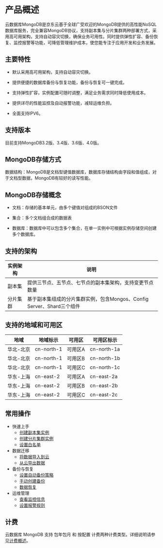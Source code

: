 # 产品概述

云数据库MongoDB是京东云基于全球广受欢迎的MongoDB提供的高性能NoSQL数据库服务，完全兼容MongoDB协议，支持副本集与分片集群两种部署方式，采用高可用架构，支持自动容灾切换，确保业务可用性。同时提供弹性扩容、备份恢复、监控报警等功能，可降低管理维护成本，使您能专注于应用开发和业务发展。



## 主要特性

- 默认采用高可用架构，支持自动容灾切换。

- 提供便捷的数据库备份与恢复功能，备份与恢复可一键完成。

- 支持弹性扩容，实例配置可随时调整，满足业务需求同时降低使用成本。

- 提供详尽的性能监控及自动报警功能，减轻运维负担。

- 全面支持IPV6。



## 支持版本

目前支持MongoDB3.2版、3.4版、3.6版、4.0版。



## MongoDB存储方式

数据结构：MongoDB是文档型键值数据库，数据库存储结构由字段和值组成，对于文档型数据，MongoDB有较好的读写性能。



## MongoDB存储概念

- 文档：存储的基本单元，由多个键值对组成的BSON文件

- 集合：多个文档组合成的数据表

- 数据库：数据库中可以包含多个集合，在单一实例中可根据实例存储空间创建多个数据库。




## 支持的架构

| 实例架构 | 说明                                                         |
| -------- | ------------------------------------------------------------ |
| 副本集   | 提供三节点、五节点、七节点的副本集架构，支持变更节点数量     |
| 分片集群 | 基于副本集组成的分片集群实例，包含Mongos、Config Server、Shard三个组件 |



## 支持的地域和可用区

| 地域      | 地域标示   | 可用区  | 可用区标示  |
| --------- | ---------- | ------- | ----------- |
| 华北-北京 | cn-north-1 | 可用区A | cn-north-1a |
| 华北-北京 | cn-north-1 | 可用区B | cn-north-1b |
| 华北-北京 | cn-north-1 | 可用区C | cn-north-1c |
| 华东-上海 | cn-east-2  | 可用区A | cn-east-2a  |
| 华东-上海 | cn-east-2  | 可用区B | cn-east-2b  |
| 华东-上海 | cn-east-2  | 可用区C | cn-east-2c  |

## 常用操作

- 快速上手
  - [创建副本集实例](../Getting-Started/Getting-Started-Replica/Create-ReplicaSet-Instance.md)
  - [创建分片集群实例](../Getting-Started/Get-Started-Shard/Create-Sharding-Instance.md)
  - [设置白名单](../Getting-Started/Set-WhiteList.md)
- 数据迁移
  - [将数据导入到云](../Getting-Started/Import-Data.md)
  - [从云导出数据](../Getting-Started/Export-Data.md)
- 备份与恢复
  - [设置自动备份策略](../Operation-Guide/Database-backup-managment/Auto-Backup.md)
  - [手动创建备份](../Operation-Guide/Backup/Create-Backup.md)
  - [数据恢复](../Operation-Guide/Restore-Backup/ReplicaSet/Restore-Instance-By-Backup.md)
- 运维管理
  - [查看监控信息](../Operation-Guide/Monitoring/Monitoring.md)
  - [设置报警规则](../Operation-Guide/Monitoring/Alarm-Rules.md)

## 计费

云数据库 MongoDB 支持 包年包月 和 按配置 计费两种计费类型。详细说明请参见[计费概述](../Pricing/Billing-overall.md)。